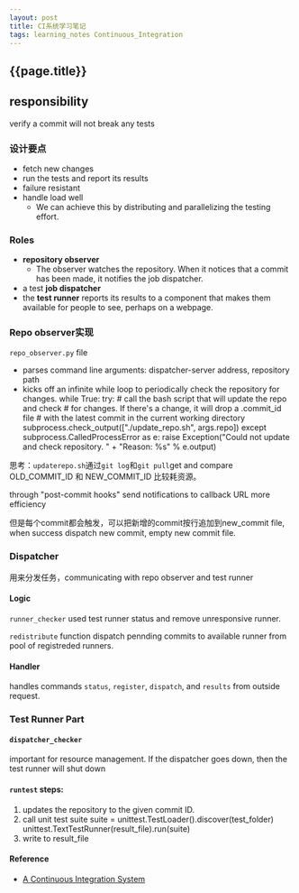 ```yaml
---
layout: post
title: CI系统学习笔记
tags: learning_notes Continuous_Integration
---
```

## {{page.title}} ##
## responsibility
verify a commit will not break any tests

### 设计要点
* fetch new changes
* run the tests and report its results
* failure resistant
* handle load well
	- We can achieve this by distributing and parallelizing the testing effort.

### Roles
- **repository observer**
	- The observer watches the repository. When it notices that a commit has been made, it notifies the job dispatcher.
- a test **job dispatcher**
- the **test runner** reports its results to a component that makes them available for people to see, perhaps on a webpage.

### Repo observer实现
`repo_observer.py` file
- parses command line arguments: dispatcher-server address, repository path
- kicks off an infinite while loop to periodically check the repository for changes.
		while True:
		    try:
		        # call the bash script that will update the repo and check
		        # for changes. If there's a change, it will drop a .commit_id file
		        # with the latest commit in the current working directory
		        subprocess.check_output(["./update_repo.sh", args.repo])
		    except subprocess.CalledProcessError as e:
		        raise Exception("Could not update and check repository. " +
		                        "Reason: %s" % e.output)

思考：`updaterepo.sh`通过`git log`和`git pull`get and compare OLD\_COMMIT\_ID 和 NEW\_COMMIT\_ID 比较耗资源。

through "post-commit hooks" send notifications to callback URL more efficiency

但是每个commit都会触发，可以把新增的commit按行追加到new_commit file, when success dispatch new commit, empty new commit file.

### Dispatcher
用来分发任务，communicating with repo observer and test runner

#### Logic

`runner_checker` used test runner status and remove unresponsive runner.

`redistribute` function dispatch pennding commits to available runner
from pool of registreded runners.

#### Handler
handles commands `status`, `register`, `dispatch`, and `results` from outside request.

### Test Runner Part
#### `dispatcher_checker`

important for resource management. If the dispatcher goes down, then the test runner will shut down

#### `runtest` steps:

1. updates the repository to the given commit ID.
2. call unit test suite
		suite = unittest.TestLoader().discover(test_folder)
		unittest.TextTestRunner(result_file).run(suite)
3. write to result_file

#### Reference
- [A Continuous Integration System](http://aosabook.org/en/500L/a-continuous-integration-system.html "A Continuous Integration System")